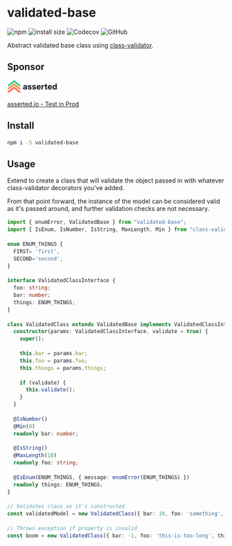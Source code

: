 # validated-base

![npm](https://img.shields.io/npm/v/validated-base)
![install size](https://badgen.net/packagephobia/install/validated-base)
![Codecov](https://img.shields.io/codecov/c/gh/ehacke/validated-base)
![GitHub](https://img.shields.io/github/license/ehacke/validated-base)

Abstract validated base class using [class-validator](https://github.com/typestack/class-validator).

## Sponsor 

![asserted.io](https://raw.githubusercontent.com/ehacke/validated-base/master/images/logo.png)

[asserted.io - Test in Prod](https://asserted.io)

## Install

```bash
npm i -S validated-base
```

## Usage

Extend to create a class that will validate the object passed in with whatever class-validator decorators you've added.

From that point forward, the instance of the model can be considered valid as it's passed around, and further validation
checks are not necessary.

```typescript
import { enumError, ValidatedBase } from "validated-base";
import { IsEnum, IsNumber, IsString, MaxLength, Min } from "class-validator";

enum ENUM_THINGS {
  FIRST= 'first',
  SECOND='second',
}

interface ValidatedClassInterface {
  foo: string;
  bar: number;
  things: ENUM_THINGS;
}

class ValidatedClass extends ValidatedBase implements ValidatedClassInterface {
  constructor(params: ValidatedClassInterface, validate = true) {
    super();
    
    this.bar = params.bar;
    this.foo = params.foo;
    this.things = params.things;
    
    if (validate) {
      this.validate();
    }
  }

  @IsNumber()
  @Min(0)
  readonly bar: number;
  
  @IsString()
  @MaxLength(10)
  readonly foo: string;
  
  @IsEnum(ENUM_THINGS, { message: enumError(ENUM_THINGS) })
  readonly things: ENUM_THINGS;
}

// Validates class as it's constructed
const validatedModel = new ValidatedClass({ bar: 10, foo: 'something', things: ENUM_THINGS.FIRST });

// Throws exception if property is invalid
const boom = new ValidatedClass({ bar: -1, foo: 'this-is-too-long', things: 'not-enum' });
``` 
